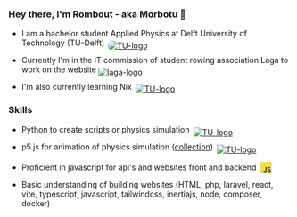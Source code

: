 ### Hey there, I'm Rombout - aka Morbotu :wave:

- I am a bachelor student Applied Physics at Delft University of Technology (TU-Delft) <a href="https://www.tudelft.nl/" style="margin-left: 3px"><img alt="TU-logo" width="20px" src="https://play-lh.googleusercontent.com/yX41-RuS7PzflIRHHRmDq81gnDDYzpxayorLySJaao_QvOcqjgBuuHU3N-AZKToMCw2l" style="border-radius: 6px; transform: translateY(5px);" /></a>

- Currently I'm in the IT commission of student rowing association Laga to work on the website <a href="https://laga.nl/"><img alt="laga-logo" width="20px" src="https://laga.nl/img/main/favicon.ico" style="transform: translateY(5px);" /></a>

- I'm also currently learning Nix <a href="https://nixos.org/" style="margin-left: 3px"><img alt="TU-logo" width="20px" src="https://upload.wikimedia.org/wikipedia/commons/thumb/3/35/Nix_Snowflake_Logo.svg/753px-Nix_Snowflake_Logo.svg.png?20231229105643" style="transform: translateY(4px);" /></a>

### Skills

- Python to create scripts or physics simulation <a href="https://www.python.org/" style="margin-left: 3px"><img alt="TU-logo" width="20px" src="https://www.python.org/favicon.ico" style="transform: translateY(5px);" /></a>

- p5.js for animation of physics simulation ([collection](https://editor.p5js.org/Rombout124/collections/vLYvZaqcV)) <a href="https://p5js.org/" style="margin-left: 3px"><img alt="TU-logo" width="20px" src="https://p5js.org/favicon.ico" style="transform: translateY(5px);" /></a>

- Proficient in javascript for api's and websites front and backend <a href="https://www.javascript.com/" style="margin-left: 3px"><img alt="TU-logo" width="20px" src="https://raw.githubusercontent.com/github/explore/80688e429a7d4ef2fca1e82350fe8e3517d3494d/topics/javascript/javascript.png" style="transform: translateY(5px);" /></a>

- Basic understanding of building websites (HTML, php, laravel, react, vite, typescript, javascript, tailwindcss, inertiajs, node, composer, docker)